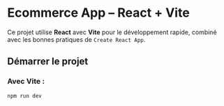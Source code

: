 # Ecommerce App – React + Vite

Ce projet utilise **React** avec **Vite** pour le développement rapide, combiné avec les bonnes pratiques de `Create React App`.

## Démarrer le projet

### Avec Vite :

```bash
npm run dev
